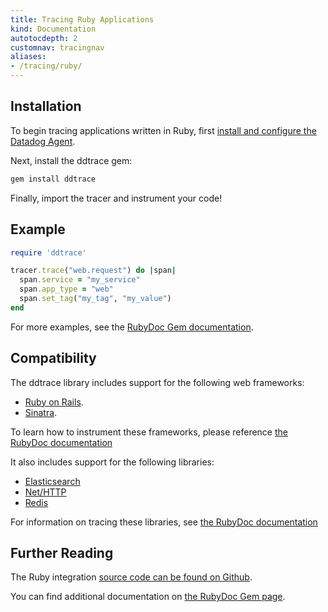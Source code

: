 ```yaml
---
title: Tracing Ruby Applications
kind: Documentation
autotocdepth: 2
customnav: tracingnav
aliases:
- /tracing/ruby/
---
```


## Installation

To begin tracing applications written in Ruby, first [install and configure the Datadog Agent](/tracing#installing-the-agent).

Next, install the ddtrace gem:

```ruby
gem install ddtrace
```

Finally, import the tracer and instrument your code!

## Example

```ruby
require 'ddtrace'

tracer.trace("web.request") do |span|
  span.service = "my_service"
  span.app_type = "web"
  span.set_tag("my_tag", "my_value")
end
```

For more examples, see the [RubyDoc Gem documentation](http://www.rubydoc.info/gems/ddtrace/).

## Compatibility

The ddtrace library includes support for the following web frameworks:

*  [Ruby on Rails](http://rubyonrails.org/).
*  [Sinatra](http://www.sinatrarb.com/).

To learn how to instrument these frameworks, please reference [the RubyDoc documentation](http://www.rubydoc.info/gems/ddtrace)

It also includes support for the following libraries:

* [Elasticsearch](https://www.elastic.co/products/elasticsearch)
* [Net/HTTP](https://ruby-doc.org/stdlib-2.4.0/libdoc/net/http/rdoc/Net/HTTP.html)
* [Redis](https://redis.io/)

For information on tracing these libraries, see [the RubyDoc documentation](http://www.rubydoc.info/gems/ddtrace#Other_libraries)

## Further Reading

The Ruby integration [source code can be found on Github](https://github.com/DataDog/dd-trace-rb).

You can find additional documentation on [the RubyDoc Gem page](http://www.rubydoc.info/gems/ddtrace/).
